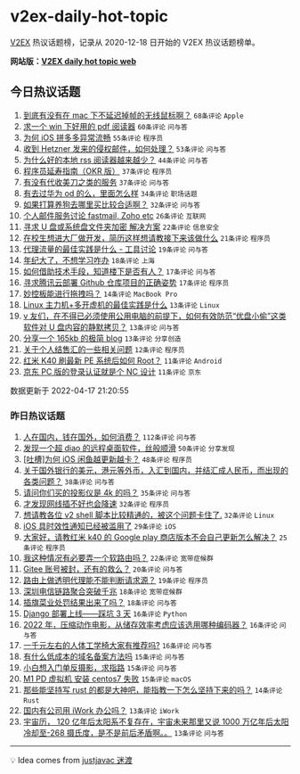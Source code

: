 # v2ex-daily-hot-topic

[V2EX](https://www.v2ex.com/) 热议话题榜，记录从 2020-12-18 日开始的 V2EX 热议话题榜单。

**网站版：[V2EX daily hot topic web](https://boojack.github.io/v2ex-daily-hot-topic-web/)**

## 今日热议话题

<!-- TODAY BEGIN -->

1. [到底有没有在 mac 下不延迟掉帧的无线鼠标啊？](https://www.v2ex.com/t/847445) `68条评论` `Apple`
1. [求一个 win 下好用的 pdf 阅读器](https://www.v2ex.com/t/847433) `60条评论` `问与答`
1. [为何 iOS 拼多多异常流畅](https://www.v2ex.com/t/847440) `55条评论` `程序员`
1. [收到 Hetzner 发来的侵权邮件，如何处理？](https://www.v2ex.com/t/847456) `53条评论` `问与答`
1. [为什么好的本地 rss 阅读器越来越少？](https://www.v2ex.com/t/847435) `44条评论` `问与答`
1. [程序员延寿指南（OKR 版）](https://www.v2ex.com/t/847490) `37条评论` `程序员`
1. [有没有代收美刀之类的服务](https://www.v2ex.com/t/847495) `37条评论` `问与答`
1. [有去过华为 od 的么，里面怎么样](https://www.v2ex.com/t/847441) `34条评论` `职场话题`
1. [如果打算养狗去哪里买比较合适啊？](https://www.v2ex.com/t/847432) `32条评论` `问与答`
1. [个人邮件服务讨论 fastmail, Zoho etc](https://www.v2ex.com/t/847503) `26条评论` `互联网`
1. [寻求 U 盘或系统盘文件夹加密 解决方案](https://www.v2ex.com/t/847500) `22条评论` `信息安全`
1. [在校生想进大厂做开发，简历这样想请教接下来该做什么](https://www.v2ex.com/t/847508) `21条评论` `程序员`
1. [代理流量的最佳实践是什么 - 工具讨论](https://www.v2ex.com/t/847446) `19条评论` `问与答`
1. [年纪大了，不想学习咋办](https://www.v2ex.com/t/847537) `18条评论` `上海`
1. [如何借助技术手段，知道楼下是否有人？](https://www.v2ex.com/t/847534) `17条评论` `问与答`
1. [寻求腾讯云部署 Github 仓库项目的正确姿势](https://www.v2ex.com/t/847526) `17条评论` `程序员`
1. [妙控板能进行拖拽吗？](https://www.v2ex.com/t/847509) `14条评论` `MacBook Pro`
1. [Linux 主力机+多开虚机的最佳实践是什么](https://www.v2ex.com/t/847541) `13条评论` `Linux`
1. [v 友们，在不得已必须使用公用电脑的前提下，如何有效防范“优盘小偷”这类软件对 U 盘内容的静默拷贝？](https://www.v2ex.com/t/847532) `13条评论` `问与答`
1. [分享一个 165kb 的极简 blog](https://www.v2ex.com/t/847442) `13条评论` `分享创造`
1. [关于个人结售汇的一些相关问题](https://www.v2ex.com/t/847520) `12条评论` `程序员`
1. [红米 K40 刷最新 PE 系统后如何 Root？](https://www.v2ex.com/t/847528) `11条评论` `Android`
1. [京东 PC 版的登录认证就是个 NC 设计](https://www.v2ex.com/t/847455) `11条评论` `京东`

数据更新于 2022-04-17 21:20:55

<!-- TODAY END -->

### 昨日热议话题

<!-- YESTERDAY BEGIN -->

1. [人在国内，钱在国外，如何消费？](https://www.v2ex.com/t/847307) `112条评论` `问与答`
1. [发现一个超 diao 的远程桌面软件，丝般顺滑](https://www.v2ex.com/t/847280) `50条评论` `分享发现`
1. [[吐槽]为何 iOS 闲鱼越更新越卡？](https://www.v2ex.com/t/847300) `48条评论` `程序员`
1. [关于国外银行的美元，港元等外币，入汇到国内，并结汇成人民币，而出现的各类问题？](https://www.v2ex.com/t/847350) `38条评论` `问与答`
1. [请问你们买的投影仪是 4k 的吗？](https://www.v2ex.com/t/847303) `35条评论` `问与答`
1. [才发现网线插不好也会降速](https://www.v2ex.com/t/847384) `32条评论` `程序员`
1. [想请教各位 v2 shell 脚本比较精通的，被这个问题卡住了.](https://www.v2ex.com/t/847275) `32条评论` `Linux`
1. [iOS 具时效性通知已经被滥用了](https://www.v2ex.com/t/847367) `29条评论` `iOS`
1. [大家好，请教红米 k40 的 Google play 商店版本不会自己更新怎么解决？](https://www.v2ex.com/t/847326) `25条评论` `程序员`
1. [我这种情况有必要弄一个软路由吗？](https://www.v2ex.com/t/847399) `22条评论` `宽带症候群`
1. [Gitee 账号被封，还有的救么？](https://www.v2ex.com/t/847370) `20条评论` `问与答`
1. [路由上做透明代理能不能判断请求源？](https://www.v2ex.com/t/847341) `19条评论` `程序员`
1. [深圳电信链路聚合突破千兆](https://www.v2ex.com/t/847414) `18条评论` `宽带症候群`
1. [插旗菜业处罚结果出来了吗？](https://www.v2ex.com/t/847277) `18条评论` `问与答`
1. [Django 部署上线——踩坑 3 天](https://www.v2ex.com/t/847401) `16条评论` `Python`
1. [2022 年，压缩动作电影，从储存效率考虑应该选用哪种编码器？](https://www.v2ex.com/t/847347) `16条评论` `问与答`
1. [一千元左右的人体工学椅大家有推荐吗?](https://www.v2ex.com/t/847274) `16条评论` `问与答`
1. [有什么低成本的域名备案方法吗](https://www.v2ex.com/t/847387) `15条评论` `问与答`
1. [小白想入门单反摄影，求指路](https://www.v2ex.com/t/847382) `15条评论` `问与答`
1. [M1 PD 虚拟机 安装 centos7 失败](https://www.v2ex.com/t/847364) `15条评论` `macOS`
1. [那些能坚持写 rust 的都是大神吧，能指教一下怎么坚持下来的吗？](https://www.v2ex.com/t/847398) `14条评论` `Rust`
1. [国内有公司用 iWork 办公吗？](https://www.v2ex.com/t/847374) `13条评论` `iWork`
1. [宇宙历， 120 亿年后太阳系不复存在，宇宙未来那里又说 1000 万亿年后太阳冷却至-268 摄氏度，是不是前后矛盾啊。。](https://www.v2ex.com/t/847353) `13条评论` `问与答`

<!-- YESTERDAY END -->

---

💡 Idea comes from [justjavac 迷渡](https://github.com/justjavac/)
